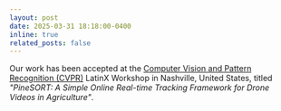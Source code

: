 ```yaml
---
layout: post
date: 2025-03-31 18:18:00-0400
inline: true
related_posts: false
---
```


Our work has been accepted at the [Computer Vision and Pattern Recognition (CVPR)](https://cvpr.thecvf.com/) LatinX Workshop in Nashville, United States, titled *"PineSORT: A Simple Online Real-time Tracking Framework for Drone Videos in Agriculture"*.

